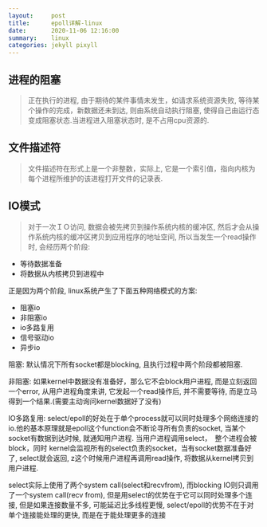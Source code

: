 ```yaml
---
layout:     post
title:      epoll详解-linux
date:       2020-11-06 12:16:00
summary:    linux
categories: jekyll pixyll
---
```


## 进程的阻塞
> 正在执行的进程, 由于期待的某件事情未发生，如请求系统资源失败, 等待某个操作的完成，新数据还未到达, 则由系统自动执行阻塞, 使得自己由运行态变成阻塞状态.当进程进入阻塞状态时, 是不占用cpu资源的.

## 文件描述符
> 文件描述符在形式上是一个非整数，实际上, 它是一个索引值，指向内核为每个进程所维护的该进程打开文件的记录表.　


## IO模式
> 对于一次ＩＯ访问, 数据会被先拷贝到操作系统内核的缓冲区, 然后才会从操作系统内核的缓冲区拷贝到应用程序的地址空间, 所以当发生一个read操作时, 会经历两个阶段:
  - 等待数据准备
  - 将数据从内核拷贝到进程中

正是因为两个阶段, linux系统产生了下面五种网络模式的方案:
 - 阻塞io
 - 非阻塞io
 - io多路复用
 - 信号驱动io
 - 异步io

阻塞: 默认情况下所有socket都是blocking, 且执行过程中两个阶段都被阻塞.

非阻塞: 如果kernel中数据没有准备好，那么它不会block用户进程, 而是立刻返回一个error, 从用户进程角度来讲, 它发起一个read操作后, 并不需要等待, 而是立马得到一个结果.(需要主动询问kernel数据好了没有)

IO多路复用: select/epoll的好处在于单个process就可以同时处理多个网络连接的io.他的基本原理就是epoll这个function会不断论寻所有负责的socket, 当某个socket有数据到达时候, 就通知用户进程.
当用户进程调用select，　整个进程会被block，同时 kernel会监视所有的select负责的socket，当有socket数据准备好了, select就会返回, z这个时候用户进程再调用read操作, 将数据从kernel拷贝到用户进程.

select实际上使用了两个system call(select和recvfrom), 而blocking IO则只调用了一个system call(recv from), 但是用select的优势在于它可以同时处理多个连接, 但是如果连接数量不多, 可能延迟比多线程更慢, select/epoll的优势不在于对单个连接能处理的更快, 而是在于能处理更多的连接


